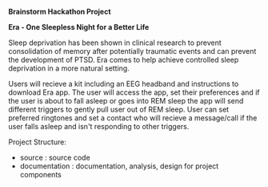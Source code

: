 **Brainstorm Hackathon Project**

**Era - One Sleepless Night for a Better Life**

Sleep deprivation has been shown in clinical research to prevent consolidation of memory after potentially traumatic events and can prevent the development of PTSD.
Era comes to help achieve controlled sleep deprivation in a more natural setting. 

Users will recieve a kit including an EEG headband and instructions to download Era app. 
The user will access the app, set their preferences and if the user is about to fall asleep or goes into REM sleep the app will send different triggers to gently 
pull user out of REM sleep. User can set preferred ringtones and set a contact who will recieve a message/call if the user falls asleep and isn't responding to other triggers.

Project Structure:

- source : source code
- documentation : documentation, analysis, design for project components
